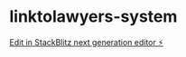 # linktolawyers-system

[Edit in StackBlitz next generation editor ⚡️](https://stackblitz.com/~/github.com/jimmuell/linktolawyers-system)